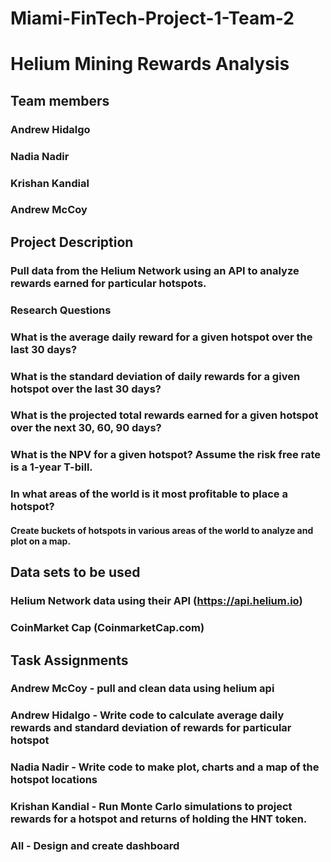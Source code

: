 # Miami-FinTech-Project-1-Team-2

# Helium Mining Rewards Analysis

## Team members
### Andrew Hidalgo
### Nadia Nadir
### Krishan Kandial
### Andrew McCoy

## Project Description
### Pull data from the Helium Network using an API to analyze rewards earned for particular hotspots.

### Research Questions
### What is the average daily reward for a given hotspot over the last 30 days?
### What is the standard deviation of daily rewards for a given hotspot over the last 30 days?
### What is the projected total rewards earned for a given hotspot over the next 30, 60, 90 days?
### What is the NPV for a given hotspot? Assume the risk free rate is a 1-year T-bill.
### In what areas of the world is it most profitable to place a hotspot?
#### Create buckets of hotspots in various areas of the world to analyze and plot on a map.



## Data sets to be used
### Helium Network data using their API (https://api.helium.io)
### CoinMarket Cap (CoinmarketCap.com)


## Task Assignments
### Andrew McCoy - pull and clean data using helium api
### Andrew Hidalgo - Write code to calculate average daily rewards and standard deviation of rewards for particular hotspot
### Nadia Nadir - Write code to make plot, charts and a map of the hotspot locations
### Krishan Kandial - Run Monte Carlo simulations to project rewards for a hotspot and returns of holding the HNT token.
### All - Design and create dashboard

